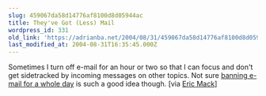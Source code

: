 ```yaml
---
slug: 459067da58d14776af8100d8d05944ac
title: They've Got (Less) Mail
wordpress_id: 331
old_link: 'https://adrianba.net/2004/08/31/459067da58d14776af8100d8d05944ac/'
last_modified_at: 2004-08-31T16:35:45.000Z
---
```


Sometimes I turn off e-mail for an hour or two so that I can
focus and don't get sidetracked by incoming messages on other
topics. Not sure
[
banning e-mail for a whole day](http://blog.fastcompany.com/archives/2004/08/27/theyve_got_less_mail_.html) is such a good idea though. [via
[
Eric Mack](http://www.ericmackonline.com/emo/emonline.nsf/dx/more-productive-without-e-mail)]
